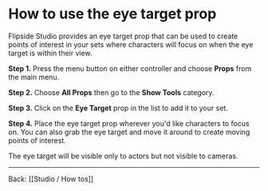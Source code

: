 # How to use the eye target prop

Flipside Studio provides an eye target prop that can be used to create points of interest in your sets where characters will focus on when the eye target is within their view.

**Step 1.** Press the menu button on either controller and choose **Props** from the main menu.

**Step 2.** Choose **All Props** then go to the **Show Tools** category.

**Step 3.** Click on the **Eye Target** prop in the list to add it to your set.

**Step 4.** Place the eye target prop wherever you'd like characters to focus on. You can also grab the eye target and move it around to create moving points of interest.

The eye target will be visible only to actors but not visible to cameras.

---

Back: [[Studio / How tos]]
